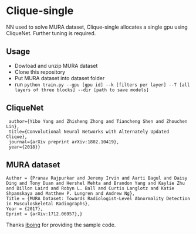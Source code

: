 # Clique-single
NN used to solve MURA dataset, Clique-single allocates a single gpu using CliqueNet. Further tuning is required. 
## Usage
- Dowload and unzip MURA dataset
- Clone this repository
- Put MURA dataset into dataset folder
- run
```python train.py --gpu [gpu id] --k [filters per layer] --T [all layers of three blocks] --dir [path to save models]```
## CliqueNet
```@article{yang18,
 author={Yibo Yang and Zhisheng Zhong and Tiancheng Shen and Zhouchen Lin},
 title={Convolutional Neural Networks with Alternately Updated Clique},
 journal={arXiv preprint arXiv:1802.10419},
 year={2018}}
```
## MURA dataset
```@misc{1712.06957,
Author = {Pranav Rajpurkar and Jeremy Irvin and Aarti Bagul and Daisy Ding and Tony Duan and Hershel Mehta and Brandon Yang and Kaylie Zhu and Dillon Laird and Robyn L. Ball and Curtis Langlotz and Katie Shpanskaya and Matthew P. Lungren and Andrew Ng},
Title = {MURA Dataset: Towards Radiologist-Level Abnormality Detection in Musculoskeletal Radiographs},
Year = {2017},
Eprint = {arXiv:1712.06957},}
```
Thanks [iboing](https://github.com/iboing) for providing the sample code. 
